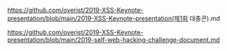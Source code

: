 https://github.com/overist/2019-XSS-Keynote-presentation/blob/main/2019-XSS-Keynote-presentation(제1회 대충콘).md


https://github.com/overist/2019-XSS-Keynote-presentation/blob/main/2019-self-web-hacking-challenge-document.md
